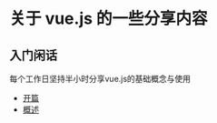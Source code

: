 # 关于 vue.js 的一些分享内容

## 入门闲话

每个工作日坚持半小时分享vue.js的基础概念与使用

* [开篇](https://github.com/redwing-team/vuejs-share/blob/master/chat/%E5%BC%80%E7%AF%87.md)
* [概述](https://github.com/redwing-team/vuejs-share/blob/master/chat/%E6%A6%82%E8%BF%B0.md)

